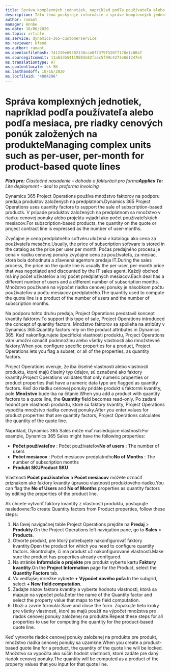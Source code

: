```yaml
---
title: Správa komplexných jednotiek, napríklad podľa používateľa alebo podľa mesiaca, pre riadky cenových ponúk založených na produkte
description: Táto téma poskytuje informácie o správe komplexných jednotiek pre riadky cenových ponúk založených na projekte.
author: rumant
manager: Annbe
ms.date: 10/06/2020
ms.topic: article
ms.service: dynamics-365-customerservice
ms.reviewer: kfend
ms.author: rumant
ms.openlocfilehash: 741230e69302138cce8f7379f520f7178e1c80af
ms.sourcegitcommit: 11a61db54119503e82faec5f99c4273e8d1247e5
ms.translationtype: HT
ms.contentlocale: sk-SK
ms.lasthandoff: 10/16/2020
ms.locfileid: "4084296"
---
```

# <a name="managing-complex-units-such-as-per-user-per-month-for-product-based-quote-lines"></a><span data-ttu-id="74aed-103">Správa komplexných jednotiek, napríklad podľa používateľa alebo podľa mesiaca, pre riadky cenových ponúk založených na produkte</span><span class="sxs-lookup"><span data-stu-id="74aed-103">Managing complex units such as per-user, per-month for product-based quote lines</span></span>

<span data-ttu-id="74aed-104">_**Platí pre:** Čiastočné nasadenie – dohoda o fakturácii pro forma_</span><span class="sxs-lookup"><span data-stu-id="74aed-104">_**Applies To:** Lite deployment - deal to proforma invoicing_</span></span>

<span data-ttu-id="74aed-105">Dynamics 365 Project Operations používa množstvo faktorov na podporu predaja produktov založených na predplatnom.</span><span class="sxs-lookup"><span data-stu-id="74aed-105">Dynamics 365 Project Operations uses quantity factors to support the sale of subscription-based products.</span></span> <span data-ttu-id="74aed-106">V prípade produktov založených na predplatnom sa množstvo v riadku cenovej ponuky alebo projektu vyjadrí ako počet používateľských mesiacov.</span><span class="sxs-lookup"><span data-stu-id="74aed-106">For subscription-based products, the quantity on the quote or project contract line is expressed as the number of user-months.</span></span>

<span data-ttu-id="74aed-107">Zvyčajne je cena predplatného softvéru uložená v katalógu ako cena za používateľa mesačne.</span><span class="sxs-lookup"><span data-stu-id="74aed-107">Usually, the price of subscription software is stored in the catalog as the price per user per month.</span></span> <span data-ttu-id="74aed-108">Počas predajného procesu je cena v riadku cenovej ponuky zvyčajne cena za používateľa, za mesiac, ktorá bola dohodnutá a zľavnená agentom predaja IT.</span><span class="sxs-lookup"><span data-stu-id="74aed-108">During the sales process, the price on the quote line is usually the per-user, per-month price that was negotiated and discounted by the IT sales agent.</span></span> <span data-ttu-id="74aed-109">Každý obchod má iný počet užívateľov a iný počet predplatných mesiacov.</span><span class="sxs-lookup"><span data-stu-id="74aed-109">Each deal has a different number of users and a different number of subscription months.</span></span> <span data-ttu-id="74aed-110">Množstvo používané na výpočet riadka cenovej ponuky je násobkom počtu používateľov a počtu mesiacov predplatného.</span><span class="sxs-lookup"><span data-stu-id="74aed-110">The quantity used to compute the quote line is a product of the number of users and the number of subscription months.</span></span>

<span data-ttu-id="74aed-111">Na podporu tohto druhu predaja, Project Operations predstavil koncept kvantity faktorov.</span><span class="sxs-lookup"><span data-stu-id="74aed-111">To support this type of sale, Project Operations introduced the concept of quantity factors.</span></span> <span data-ttu-id="74aed-112">Množstvo faktorov sa spolieha na atribúty v Dynamics 365.</span><span class="sxs-lookup"><span data-stu-id="74aed-112">Quantity factors rely on the product attributes in Dynamics 365.</span></span> <span data-ttu-id="74aed-113">Keď nakonfigurujete špecifické vlastnosti produktu, Project Operations vám umožní označiť podmnožinu alebo všetky vlastnosti ako množstevné faktory.</span><span class="sxs-lookup"><span data-stu-id="74aed-113">When you configure specific properties for a product, Project Operations lets you flag a subset, or all of the properties, as quantity factors.</span></span>

<span data-ttu-id="74aed-114">Project Operations overuje, že iba číselné vlastnosti alebo vlastnosti produktu, ktoré majú číselný typ údajov, sú označené ako faktory kvantity.</span><span class="sxs-lookup"><span data-stu-id="74aed-114">Project Operations validates that only numeric properties or product properties that have a numeric data type are flagged as quantity factors.</span></span> <span data-ttu-id="74aed-115">Keď do riadku cenovej ponuky pridáte produkt s faktormi kvantity, pole **Množstvo** bude iba na čítanie.</span><span class="sxs-lookup"><span data-stu-id="74aed-115">When you add a product with quantity factors to a quote line, the **Quantity** field becomes read-only.</span></span> <span data-ttu-id="74aed-116">Po zadaní hodnôt pre vlastnosti produktu, ktoré sú faktory kvantity, Project Operations vypočíta množstvo riadka cenovej ponuky.</span><span class="sxs-lookup"><span data-stu-id="74aed-116">After you enter values for product properties that are quantity factors, Project Operations calculates the quantity of the quote line.</span></span>

<span data-ttu-id="74aed-117">Napríklad, Dynamics 365 Sales môže mať nasledujúce vlastnosti:</span><span class="sxs-lookup"><span data-stu-id="74aed-117">For example, Dynamics 365 Sales might have the following properties:</span></span>

- <span data-ttu-id="74aed-118">**Počet používateľov** : Počet používateľov</span><span class="sxs-lookup"><span data-stu-id="74aed-118">**No of users** : The number of users</span></span>
- <span data-ttu-id="74aed-119">**Počet mesiacov** : Počet mesiacov predplatného</span><span class="sxs-lookup"><span data-stu-id="74aed-119">**No of Months** : The number of subscription months</span></span>
- <span data-ttu-id="74aed-120">**Produkt SKU**</span><span class="sxs-lookup"><span data-stu-id="74aed-120">**Product SKU**</span></span>

<span data-ttu-id="74aed-121">Vlastnosti **Počet používateľov** a **Počet mesiacov** môžete označiť príznakom ako faktory kvantity úpravou vlastnosti produktového riadku.</span><span class="sxs-lookup"><span data-stu-id="74aed-121">You can flag the **No of Users** and **No of Months** properties as quantity factors by editing the properties of the product line.</span></span>

<span data-ttu-id="74aed-122">Ak chcete vytvoriť faktory kvantity z vlastností produktu, postupujte nasledovne:</span><span class="sxs-lookup"><span data-stu-id="74aed-122">To create Quantity factors from Product properties, follow these steps:</span></span>

1. <span data-ttu-id="74aed-123">Na ľavej navigačnej table Project Operations prejdite na **Predaj** > **Produkty**.</span><span class="sxs-lookup"><span data-stu-id="74aed-123">On the Project Operations left navigation pane, go to **Sales** > **Products**.</span></span>
2. <span data-ttu-id="74aed-124">Otvorte produkt, pre ktorý potrebujete nakonfigurovať faktory kvantity.</span><span class="sxs-lookup"><span data-stu-id="74aed-124">Open the product for which you need to configure quantity factors.</span></span> <span data-ttu-id="74aed-125">Skontrolujte, či má produkt už nakonfigurované vlastnosti.</span><span class="sxs-lookup"><span data-stu-id="74aed-125">Make sure the product has properties already configured.</span></span>
3. <span data-ttu-id="74aed-126">Na stránke **Informácie o projekte** pre produkt vyberte kartu **Faktory kvantity**.</span><span class="sxs-lookup"><span data-stu-id="74aed-126">On the **Project Information** page for the Product, select the **Quantity Factors** tab.</span></span>
4. <span data-ttu-id="74aed-127">Vo vedľajšej mriežke vyberte **+ Výpočet nového poľa**.</span><span class="sxs-lookup"><span data-stu-id="74aed-127">In the subgrid, select **+ New field computation**.</span></span>
5. <span data-ttu-id="74aed-128">Zadajte názov faktora kvantity a vyberte hodnotu vlastnosti, ktorá sa mapuje na výpočet poľa.</span><span class="sxs-lookup"><span data-stu-id="74aed-128">Enter the name of the Quantity factor and select the property value that maps to the field computation.</span></span>
6. <span data-ttu-id="74aed-129">Uloží a zavrie formulár.</span><span class="sxs-lookup"><span data-stu-id="74aed-129">Save and close the form.</span></span> <span data-ttu-id="74aed-130">Zopakujte tieto kroky pre všetky vlastnosti, ktoré sa majú použiť na výpočet množstva pre riadok cenovej ponuky založenej na produkte.</span><span class="sxs-lookup"><span data-stu-id="74aed-130">Repeat these steps for all properties to use for computing the quantity for the product-based quote line.</span></span>

<span data-ttu-id="74aed-131">Keď vytvoríte riadok cenovej ponuky založenej na produkte pre produkt, množstvo riadka cenovej ponuky sa uzamkne.</span><span class="sxs-lookup"><span data-stu-id="74aed-131">When you create a product-based quote line for a product, the quantity of the quote line will be locked.</span></span> <span data-ttu-id="74aed-132">Množstvo sa vypočíta ako súčin hodnôt vlastností, ktoré zadáte pre daný riadok cenovej ponuky.</span><span class="sxs-lookup"><span data-stu-id="74aed-132">The quantity will be computed as a product of the property values that you input for that quote line.</span></span>
